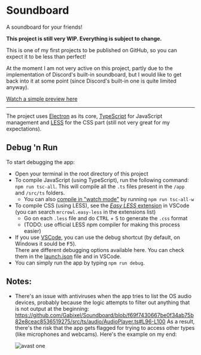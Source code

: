 # Soundboard
 A soundboard for your friends!

**This project is still very WIP. Everything is subject to change.**

This is one of my first projects to be published on GitHub, so you can expect it to be less than perfect!

At the moment I am not very active on this project, partly due to the implementation of Discord's built-in soundboard, but I would like to get back into it at some point (since Discord's built-in one is quite limited anyway).

[Watch a simple preview here](https://www.youtube.com/watch?v=uimVPY7H3O8)

<hr/>

The project uses [Electron](https://www.electronjs.org/) as its core, [TypeScript](https://www.typescriptlang.org/) for JavaScript management and [LESS](https://lesscss.org/) for the CSS part (still not very great for my expectations).

## Debug 'n Run
To start debugging the app:
- Open your terminal in the root directory of this project
- To compile JavaScript (using TypeScript), run the following command: `npm run tsc-all`. This will compile all the `.ts` files present in the `/app` and `/src/ts` folders.
  - You can also [compile in "watch mode"](https://www.typescriptlang.org/docs/handbook/configuring-watch.html) by running `npm run tsc-all-w`
- To compile CSS (using LESS), see the [*Easy LESS* extension](https://marketplace.visualstudio.com/items?itemName=mrcrowl.easy-less) in VSCode (you can search `mrcrowl.easy-less` in the extensions list)
  - Go on each `.less` file and do <kbd>CTRL</kbd> + <kbd>S</kbd> to generate the `.css` format
  - (TODO: use official LESS npm compiler for making this process easier)
- If you use [VSCode](https://code.visualstudio.com/), you can use the debug shortcut (by default, on Windows it sould be <kbd>F5</kbd>).<br />
  There are different debugging options available here. You can check them in the [launch.json](./.vscode/launch.json) file and in VSCode.
- You can simply run the app by typing `npm run debug`.

<!-- TODO: add explanation for forced TS compilation (i.e. "--force") -->

## Notes:
- There's an issue with antiviruses when the app tries to list the OS audio devices, probably because the logic attempts to filter out anything that is not output at the beginning:
  https://github.com/Gabixel/Soundboard/blob/f69f7430667be0f34ab75b82e8ceac8536519275/src/ts/audio/AudioPlayer.ts#L96-L100
  As a result, there's the risk that the app gets flagged for trying to access other types (like microphones and webcams). Here's the example on my end:
  
  ![avast one](https://user-images.githubusercontent.com/43073074/224540986-0cfaa501-bcf2-4a44-9505-21c21e71b398.png)
